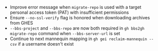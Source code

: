 - Improve error message when `migrate-repo` is used with a target personal access token (PAT) with insufficient permissions
- Ensure `--no-ssl-verify` flag is honored when downloading archives from GHES
- `--bbs-project` and `--bbs-repo` are now both required in `gh bbs2gh migrate-repo` command when `--bbs-server-url` is set
- Continue to next mannequin mapping in `gh gei reclaim-mannequin --csv` if a username doesn't exist
